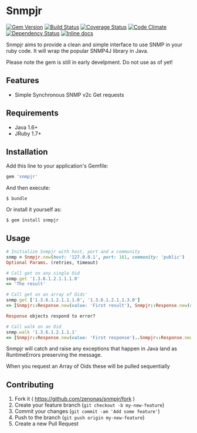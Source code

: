 Snmpjr
======

[![Gem Version](https://badge.fury.io/rb/snmpjr.svg)](http://badge.fury.io/rb/snmpjr) [![Build Status](https://travis-ci.org/zenonas/snmpjr.svg?branch=master)](https://travis-ci.org/zenonas/snmpjr) [![Coverage Status](https://img.shields.io/coveralls/zenonas/snmpjr.svg)](https://coveralls.io/r/zenonas/snmpjr?branch=master) [![Code Climate](https://codeclimate.com/github/zenonas/snmpjr/badges/gpa.svg)](https://codeclimate.com/github/zenonas/snmpjr) [![Dependency Status](https://gemnasium.com/zenonas/snmpjr.svg)](https://gemnasium.com/zenonas/snmpjr) [![Inline docs](http://inch-ci.org/github/zenonas/snmpjr.svg?branch=master)](http://inch-ci.org/github/zenonas/snmpjr)

Snmpjr aims to provide a clean and simple interface to use SNMP in your ruby code. It will wrap the popular SNMP4J library in Java.

Please note the gem is still in early develpment. Do not use as of yet!

## Features

* Simple Synchronous SNMP v2c Get requests

## Requirements

* Java 1.6+
* JRuby 1.7+

## Installation

Add this line to your application's Gemfile:

```ruby
gem 'snmpjr'
```

And then execute:

    $ bundle

Or install it yourself as:

    $ gem install snmpjr

## Usage

```ruby
# Initialize Snmpjr with host, port and a community
snmp = Snmpjr.new(host: '127.0.0.1', port: 161, community: 'public')
Optional Params. (retries, timeout)

# Call get on any single Oid
snmp.get '1.3.6.1.2.1.1.1.0'
=> 'The result'

# Call get on an array of Oids'
snmp.get ['1.3.6.1.2.1.1.1.0', '1.3.6.1.2.1.1.3.0']
=> [Snmpjr::Response.new(value: 'First result'), Snmpjr::Response.new(value: 'Second result')]

Response objects respond to error?

# Call walk on an Oid
snmp.walk '1.3.6.1.2.1.1.1'
=> [Snmpjr::Response.new(value: 'First response')..Snmpjr::Response.new(value: 'First response')]
```

Snmpjr will catch and raise any exceptions that happen in Java land as RuntimeErrors preserving the message.

When you request an Array of Oids these will be pulled sequentially

## Contributing

1. Fork it ( https://github.com/zenonas/snmpjr/fork )
2. Create your feature branch (`git checkout -b my-new-feature`)
3. Commit your changes (`git commit -am 'Add some feature'`)
4. Push to the branch (`git push origin my-new-feature`)
5. Create a new Pull Request
